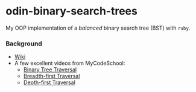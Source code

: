 # odin-binary-search-trees
My OOP implementation of a *balanced* binary search tree (BST) with `ruby`. 

### Background
* [Wiki](https://en.wikipedia.org/wiki/Binary_search_tree)
* A few excellent videos from MyCodeSchool:
  * [Binary Tree Traversal](https://www.youtube.com/watch?v=9RHO6jU--GU)
  * [Breadth-first Traversal](https://www.youtube.com/watch?v=86g8jAQug04)
  * [Depth-first Traversal](https://www.youtube.com/watch?v=gm8DUJJhmY4)


